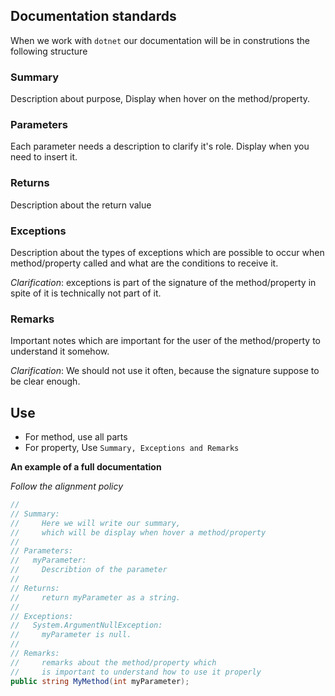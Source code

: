 ## Documentation standards
When we work with `dotnet` our documentation will be in construtions the following structure

### Summary
Description about purpose, Display when hover on the method/property.

### Parameters
Each parameter needs a description to clarify it's role.
Display when you need to insert it.

### Returns
Description about the return value

### Exceptions
Description about the types of exceptions which are possible to occur when method/property called and what are the conditions to receive it.

*Clarification*: exceptions is part of the signature of the method/property in spite of it is technically not  part of it.

### Remarks
Important notes which are important for the user of the method/property to understand it somehow.

*Clarification*: We should not use it often, because the signature suppose to be clear enough.

## Use

* For method, use all parts
* For property, Use `Summary, Exceptions and Remarks`

**An example of a full documentation**

*Follow the alignment policy*

```cs
//
// Summary:
//     Here we will write our summary,
//     which will be display when hover a method/property
//
// Parameters:
//   myParameter:
//     Describtion of the parameter
//
// Returns:
//     return myParameter as a string.
//
// Exceptions:
//   System.ArgumentNullException:
//     myParameter is null.
//
// Remarks:
//     remarks about the method/property which 
//     is important to understand how to use it properly
public string MyMethod(int myParameter);
```